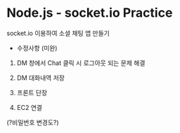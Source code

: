 # Node.js - socket.io Practice
socket.io 이용하여 소셜 채팅 앱 만들기

* 수정사항 (미완)

1. DM 창에서 Chat 클릭 시 로그아웃 되는 문제 해결

2. DM 대화내역 저장

3. 프론트 단장

4. EC2 연결

(?비밀번호 변경도?)